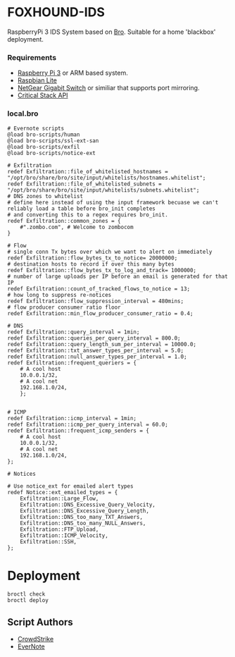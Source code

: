 # FOXHOUND-IDS 

RaspberryPi 3 IDS System based on [Bro](https://www.bro.org). Suitable for a home 'blackbox' deployment.

### Requirements
* [Raspberry Pi 3](https://thepihut.com/products/raspberry-pi-3-model-b) or ARM based system.
* [Raspbian Lite](https://www.raspberrypi.org/documentation/installation/installing-images/mac.md)
* [NetGear Gigabit Switch](https://www.amazon.co.uk/NETGEAR-GS105E-200UKS-ProSAFE-Managed-Ethernet/dp/B002YPJ8KM) or similiar that supports port mirroring. 
* [Critical Stack API](https://intel.criticalstack.com/user/sign_up)

### local.bro
```bro
# Evernote scripts
@load bro-scripts/human
@load bro-scripts/ssl-ext-san
@load bro-scripts/exfil
@load bro-scripts/notice-ext

# Exfiltration
redef Exfiltration::file_of_whitelisted_hostnames = "/opt/bro/share/bro/site/input/whitelists/hostnames.whitelist";
redef Exfiltration::file_of_whitelisted_subnets = "/opt/bro/share/bro/site/input/whitelists/subnets.whitelist";
# DNS zones to whitelist
# define here instead of using the input framework becuase we can't reliably load a table before bro_init completes
# and converting this to a regex requires bro_init.
redef Exfiltration::common_zones = {
    #".zombo.com", # Welcome to zombocom
}

# Flow
# single conn Tx bytes over which we want to alert on immediately
redef Exfiltration::flow_bytes_tx_to_notice= 20000000;
# destination hosts to record if over this many bytes
redef Exfiltration::flow_bytes_tx_to_log_and_track= 1000000;
# number of large uploads per IP before an email is generated for that IP
redef Exfiltration::count_of_tracked_flows_to_notice = 13;
# how long to suppress re-notices
redef Exfiltration::flow_suppression_interval = 480mins;
# flow producer consumer ratio floor
redef Exfiltration::min_flow_producer_consumer_ratio = 0.4;

# DNS
redef Exfiltration::query_interval = 1min;
redef Exfiltration::queries_per_query_interval = 800.0;
redef Exfiltration::query_length_sum_per_interval = 10000.0;
redef Exfiltration::txt_answer_types_per_interval = 5.0;
redef Exfiltration::null_answer_types_per_interval = 1.0;
redef Exfiltration::frequent_queriers = {
    # A cool host
    10.0.0.1/32,
    # A cool net
    192.168.1.0/24,
    };


# ICMP
redef Exfiltration::icmp_interval = 1min;
redef Exfiltration::icmp_per_query_interval = 60.0;
redef Exfiltration::frequent_icmp_senders = {
    # A cool host
    10.0.0.1/32,
    # A cool net
    192.168.1.0/24,
};

# Notices

# Use notice_ext for emailed alert types
redef Notice::ext_emailed_types = {
    Exfiltration::Large_Flow,
    Exfiltration::DNS_Excessive_Query_Velocity,
    Exfiltration::DNS_Excessive_Query_Length,
    Exfiltration::DNS_too_many_TXT_Answers,
    Exfiltration::DNS_too_many_NULL_Answers,
    Exfiltration::FTP_Upload,
    Exfiltration::ICMP_Velocity,
    Exfiltration::SSH,
};
```

# Deployment
```
broctl check
broctl deploy
```

## Script Authors
* [CrowdStrike](https://github.com/CrowdStrike/cs-bro)
* [EverNote](https://github.com/evernote/bro-scripts)
